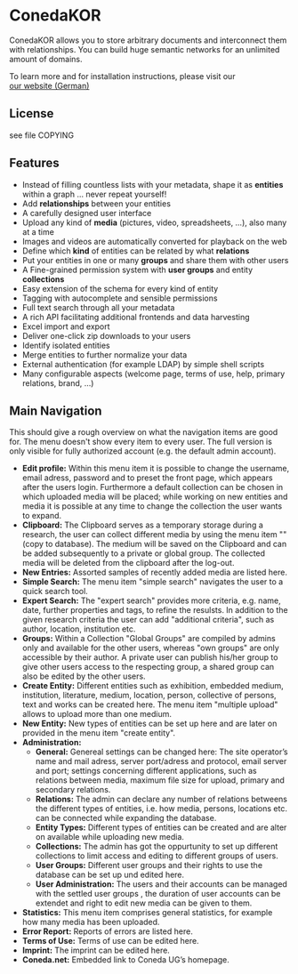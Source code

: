 # ConedaKOR #

ConedaKOR allows you to store arbitrary documents and interconnect them with
relationships. You can build huge semantic networks for an unlimited amount of
domains.

To learn more and for installation instructions, please visit our \
[our website (German)](http://coneda.net/pages/download)

## License ##

see file COPYING

## Features ##

* Instead of filling countless lists with your metadata, shape it as
  **entities** within a graph ... never repeat yourself!
* Add **relationships** between your entities
* A carefully designed user interface
* Upload any kind of **media** (pictures, video, spreadsheets, …), also many at
  a time
* Images and videos are automatically converted for playback on the web
* Define which **kind** of entities can be related by what **relations**
* Put your entities in one or many **groups** and share them with other users
* A Fine-grained permission system with **user groups** and entity
  **collections**
* Easy extension of the schema for every kind of entity
* Tagging with autocomplete and sensible permissions
* Full text search through all your metadata
* A rich API facilitating additional frontends and data harvesting
* Excel import and export
* Deliver one-click zip downloads to your users
* Identify isolated entities
* Merge entities to further normalize your data
* External authentication (for example LDAP) by simple shell scripts
* Many configurable aspects (welcome page, terms of use, help, primary
  relations, brand, …)


## Main Navigation ##

This should give a rough overview on what the navigation items are good for. The
menu doesn't show every item to every user. The full version is only visible for
fully authorized account (e.g. the default admin account).

* **Edit profile:** Within this menu item it is possible to change the username,
  email adress, password and to preset the front page, which appears after the
  users login. Furthermore a default collection can be chosen in which uploaded 
  media will be placed; while working on new entities and media it is possible
  at any time to change the collection the user wants to expand.
* **Clipboard:** The Clipboard serves as a temporary storage during a research,
  the user can collect different media by using the menu item "" (copy to 
  database). The medium will be saved on the Clipboard and can be added 
  subsequently to a private or global group. The collected media will be
  deleted from the clipboard after the log-out.
* **New Entries:** Assorted samples of recently added media are listed here.
* **Simple Search:** The menu item "simple search" navigates the user to a quick
  search tool. 
* **Expert Search:** The "expert search" provides more criteria, e.g. name,
  date, further properties and tags, to refine the resulsts. In addition to the 
  given research criteria the user can add "additional criteria", such as 
  author, location, institution etc.
* **Groups:** Within a Collection "Global Groups" are compiled by admins only 
  and available for the other users, whereas "own groups" are only accessible 
  by their author. A private user can publish his/her group to give other users
  access to the respecting group, a shared group can also be edited by the other
  users.
* **Create Entity:** Different entities such as exhibition, embedded medium, 
  institution, literature, medium, location, person, collective of persons, text
  and works can be created here. The menu item "multiple upload" allows to 
  upload more than one medium.
* **New Entity:** New types of entities can be set up here and are later on
  provided in the menu item "create entity".
* **Administration:**
  * **General:** Genereal settings can be changed here: The site operator’s name
    and mail adress, server port/adress and protocol, email server and port; 
    settings concerning different applications, such as relations between media,
    maximum file size for upload, primary and secondary relations.
  * **Relations:** The admin can declare any number of relations betweens the
    different types of entities, i.e. how media, persons, locations etc. can be
    connected while expanding the database.
  * **Entity Types:** Different types of entities can be created and are alter
    on available while uploading new media.
  * **Collections:** The admin has got the oppurtunity to set up different
    collections to limit access and editing to different groups of users.
  * **User Groups:** Different user groups and their rights to use the database
    can be set up und edited here.
  * **User Administration:** The users and their accounts can be managed with
    the settled user groups , the duration of user accounts can be extendet and
    right to edit new media can be given to them.
* **Statistics:** This menu item comprises general statistics, for example how
  many media has been uploaded.
* **Error Report:** Reports of errors are listed here.
* **Terms of Use:** Terms of use can be edited here.
* **Imprint:** The imprint can be edited here.
* **Coneda.net:** Embedded link to Coneda UG’s homepage.
